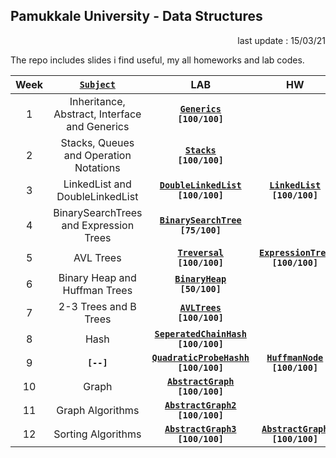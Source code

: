 ## Pamukkale University - Data Structures

<p align="right"> 
	last update : 15/03/21
</p>

The repo includes slides i find useful, my all homeworks and lab codes.

| Week | [**`Subject`**](http://www.cs.columbia.edu/~bauer/cs3134-f15/lectures.html) | LAB | HW |
|:----:|:-------:|:-----:|:---:|
|1|Inheritance, Abstract, Interface and Generics|[**`Generics`**](/_data/lab/hafta_1/)<br>**`[100/100]`** |	|
|2|Stacks, Queues and Operation Notations| [**`Stacks`**](/_data/lab/hafta_2/)<br>**`[100/100]`** 	|	|
|3|LinkedList and DoubleLinkedList|[**`DoubleLinkedList`**](/_data/lab/hafta_3/)<br>**`[100/100]`** 	|[**`LinkedList`**](/_data/hw/odev1/)<br>**`[100/100]`** |
|4|BinarySearchTrees and Expression Trees|[**`BinarySearchTree`**](/_data/lab/hafta_4/)<br>**`[75/100]`**|	|
|5|AVL Trees|[**`Treversal`**](/_data/lab/hafta_5/)<br>**`[100/100]`** |[**`ExpressionTree`**](/_data/hw/odev2/)<br>**`[100/100]`**|
|6|Binary Heap and Huffman Trees|[**`BinaryHeap`**](/_data/lab/hafta_6/)<br>**`[50/100]`** 	|	|
|7|2-3 Trees and B Trees| [**`AVLTrees`**](/_data/lab/hafta_7/)<br>**`[100/100]`** |	|
|8|Hash| [**`SeperatedChainHash`**](/_data/lab/hafta_8/)<br>**`[100/100]`** |
|9| **`[--]`** | [**`QuadraticProbeHashh`**](/_data/lab/hafta_9/)<br>**`[100/100]`** | [**`HuffmanNode`**](_data/hw/odev3/)<br>**`[100/100]`** |
|10|Graph|[**`AbstractGraph`**](/_data/lab/hafta_10/)<br>**`[100/100]`** |	|
|11|Graph Algorithms|[**`AbstractGraph2`**](/_data/lab/hafta_11/)<br>**`[100/100]`**|	|
|12|Sorting Algorithms|	[**`AbstractGraph3`**](/_data/lab/hafta_12/)<br>**`[100/100]`**|[**`AbstractGraph`**](_data/hw/odev4)<br>**`[100/100]`**	|
